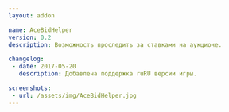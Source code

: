 ```yaml
---
layout: addon

name: AceBidHelper
version: 0.2
description: Возможность проследить за ставками на аукционе.

changelog:
 - date: 2017-05-20
   description: Добавлена поддержка ruRU версии игры.

screenshots:
 - url: /assets/img/AceBidHelper.jpg
---
```

